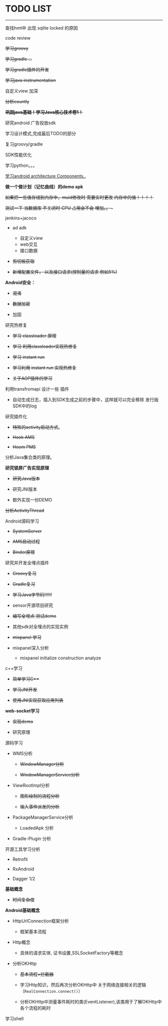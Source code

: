 # TODO LIST
---
查找hmt中 出现 sqlite locked 的原因


code review

~~学习groovy~~

~~学习gradle ...~~

~~学习gradle插件的开发~~

~~学习java instrumentation~~

自定义view 加深

~~分析countly~~

~~**巩固java基础！学习Java核心技术卷1！**~~



研究android 广告投放sdk

学习设计模式,完成最后TODO的部分

复习groovy/gradle

SDK性能优化

学习python。。。

[学习android architecture Components..](https://developer.android.com/topic/libraries/architecture/index.html)

**做一个做计划（记忆曲线）的demo apk**

~~如果把一些值存储到内存中，muid修改时 需要实时更改 内存中的值！！！！~~

~~测试一下 当数据库 不关闭时  CPU 占用会不会 增加。。~~~

jenkins+jacoco


- ad adk
	- 自定义view
	- web交互
	- 接口数据


- ~~剪切板获取~~

- ~~新增配置文件， 以及接口请求(控制量的请求 例如5%)~~

**Android安全：**

- ~~混淆~~

- ~~数据加密~~


- 加固

研究热修复

- ~~学习 classloader 原理~~

- ~~学习 利用classloader实现热修复~~

- ~~学习 instant run~~

- ~~学习利用 instant run 实现热修复~~

- ~~关于AOP插件的学习~~

利用transfromapi 设计一些 插件

- 自动生成日志，插入到SDK生成之前的步骤中，这样就可以完全移除 发行版SDK中的log


研究插件化

- ~~特殊的activity启动方式~~。

- ~~Hook AMS~~

- ~~Hoom PMS~~

分析Java集合类的原理。

**研究锁屏广告实现原理**

- ~~研究Java版本~~

- 研究JNI版本

- 额外实现一份DEMO


~~分析ActivityThread~~

Android源码学习

- ~~SystemServer~~

- ~~AMS启动过程~~

- ~~Binder原理~~


研究并开发全埋点插件

- ~~Groovy复习~~

- ~~Gradle复习~~

- ~~学习Java字节码!!!!!!~~

- sensor开源项目研究

- ~~编写全埋点 测试demo~~

- 其他sdk对全埋点的实现实例

- ~~mixpanel 学习~~

- mixpanel深入分析

    - mixpanel initialize construction analyze

   

c++学习

- ~~简单学习C++~~

- ~~学习JNI开发~~

- ~~使用JNI实现获取应用列表~~


**web-socket学习**

- ~~实现demo~~

- 研究原理


源码学习

- WMS分析

	- ~~WindowManager分析~~

	- ~~WindowManagerService分析~~

- ViewRootImpl分析
	
	- ~~图形绘制的流程分析~~

	- ~~输入事件派发的分析~~

- PackageManagerService分析

	- LoadedApk 分析

- Gradle-Plugin 分析


开源工具学习分析

- Retrofit

- RxAndroid

- Dagger 1/2


**基础概念**

- ~~时间复杂度~~


**Android基础概念**

- HttpUrlConnection框架分析

	- 框架基本流程

- Http概念

	- 具体的请求实体, 证书设置,SSLSocketFactory等概念
	
- 分析OKHttp

	- ~~基本流程+拦截器~~

	- 学习Http知识，然后再次分析OKHttp中 关于网络连接相关的逻辑（`RealConnection.connect()`）	

	- 分析OKHttp中测量事件耗时的类(EventListener),该类用于了解OKHttp中各个流程的耗时


学习shell
